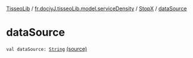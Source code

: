 [TisseoLib](../../index.md) / [fr.docjyJ.tisseoLib.model.serviceDensity](../index.md) / [StopX](index.md) / [dataSource](./data-source.md)

# dataSource

`val dataSource: `[`String`](https://kotlinlang.org/api/latest/jvm/stdlib/kotlin/-string/index.html) [(source)](https://github.com/docjyj/tisseoLib/tree/master/src/main/kotlin/fr/docjyJ/tisseoLib/model/serviceDensity/StopX.kt#L8)
